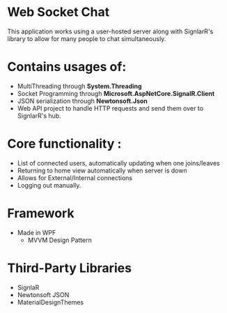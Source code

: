 # Web Socket Chat

This application works using a user-hosted server along with SignlarR's library to allow for many people to chat simultaneously.

# Contains usages of:
* MultiThreading through **System.Threading**
* Socket Programming through **Microsoft.AspNetCore.SignalR.Client**
* JSON serialization through **Newtonsoft.Json**
* Web API project to handle HTTP requests and send them over to SignlarR's hub.

# Core functionality :
* List of connected users, automatically updating when one joins/leaves
* Returning to home view automatically when server is down
* Allows for External/Internal connections
* Logging out manually.

# Framework
* Made in WPF
     * MVVM Design Pattern
 
 # Third-Party Libraries
 * SignlaR
 * Newtonsoft JSON
 * MaterialDesignThemes
